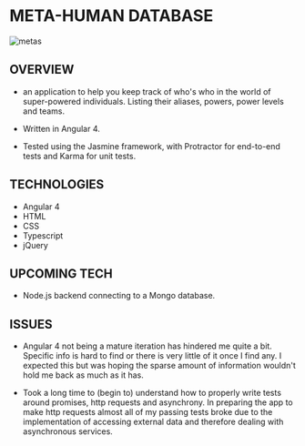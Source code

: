 # META-HUMAN DATABASE


![metas](https://user-images.githubusercontent.com/24227633/28503547-45f453fe-7001-11e7-887b-7a8be87b4776.gif)

## OVERVIEW

- an application to help you keep track of who's who in the world of super-powered individuals. Listing their aliases, powers, power levels and teams.

- Written in Angular 4.

- Tested using the Jasmine framework, with Protractor for end-to-end tests and Karma for unit tests.

## TECHNOLOGIES

- Angular 4
- HTML
- CSS
- Typescript
- jQuery

## UPCOMING TECH

- Node.js backend connecting to a Mongo database.

## ISSUES

- Angular 4 not being a mature iteration has hindered me quite a bit. Specific info is hard to find or there is very little of it once I find any. I expected this but was hoping the sparse amount of information wouldn't hold me back as much as it has.

- Took a long time to (begin to) understand how to properly write tests around promises, http requests and asynchrony. In preparing the app to make http requests almost all of my passing tests broke due to the implementation of accessing external data and therefore dealing with asynchronous services.  

